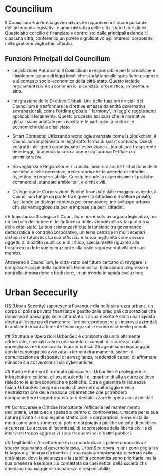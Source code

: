 # Councilium
Il Councilium è un'entità governativa che rappresenta il cuore pulsante dell'autonomia legislativa e amministrativa delle città-stato futuristiche. Questo alto concilio è finanziato e controllato dalle principali aziende di ciascuna città, conferendo un potere significativo agli interessi corporativi nella gestione degli affari cittadini.

## Funzioni Principali del Councilium
- Legislazione Autonoma: Il Councilium è responsabile per la creazione e l'implementazione di leggi locali che si adattano alle specifiche esigenze e al contesto socio-economico della città-stato. Questo include regolamentazioni su commercio, sicurezza, urbanistica, ambiente, e altro.

- Integrazione delle Direttive Globali: Una delle funzioni cruciali del Councilium è trasformare le direttive emesse da entità governative sovranazionali, come l'ordine globale "Harmony", in leggi e regolamenti applicabili localmente. Questo processo assicura che le normative globali siano adattate per rispettare le particolarità culturali e economiche della città-stato.

- Smart Contracts: Utilizzando tecnologie avanzate come la blockchain, il Councilium implementa le leggi sotto forma di smart contracts. Questi contratti intelligenti garantiscono l'esecuzione automatica e trasparente delle leggi, riducendo la corruzione e migliorando l'efficienza amministrativa.

- Sorveglianza e Regolazione: Il concilio monitora anche l'attuazione delle politiche e delle normative, assicurando che le aziende e i cittadini rispettino le regole stabilite. Questo include la supervisione di pratiche commerciali, standard ambientali, e diritti civili.

- Dialogo con le Corporazioni: Poiché finanziato dalle maggiori aziende, il Councilium funge da ponte tra il governo cittadino e il settore privato, facilitando un dialogo continuo per promuovere uno sviluppo urbano che sia vantaggioso sia per le imprese sia per i cittadini.

## Importanza Strategica
Il Councilium non è solo un organo legislativo, ma un simbolo del potere e dell'influenza delle aziende nella vita quotidiana della città-stato. La sua esistenza riflette la tensione tra governance democratica e controllo corporativo, un tema centrale in molti scenari distopici e futuristici. La sua efficacia e la sua legittimità sono spesso oggetto di dibattito pubblico e di critica, specialmente riguardo alla trasparenza delle sue operazioni e alla reale rappresentatività dei suoi membri.

Attraverso il Councilium, le città-stato del futuro cercano di navigare le complesse acque della modernità tecnologica, bilanciando progresso e controllo, innovazione e tradizione, in un mondo in rapida evoluzione.

# Urban Sececurity
US (Urban Security) rappresenta l'avanguardia nella sicurezza urbana, un corpo di polizia privato finanziato e gestito dalle principali corporazioni che dominano il paesaggio delle città-stato. La sua nascita è stata una risposta diretta all'esigenza di mantenere l'ordine e proteggere gli interessi aziendali in ambienti urbani altamente tecnologizzati e economicamente potenti.

## Struttura e Operazioni
UrbanSec è composta da unità altamente addestrate, specializzate in una varietà di compiti di sicurezza, dalla sorveglianza elettronica alla risposta tattica. Gli agenti sono equipaggiati con la tecnologia più avanzata in termini di armamenti, sistemi di comunicazione e dispositivi di sorveglianza, rendendoli capaci di affrontare minacce sia convenzionali sia cybernetiche.

## Ruolo e Funzioni
Il mandato principale di UrbanSec è proteggere le infrastrutture critiche, gli asset aziendali e i quartieri di alta sicurezza dove risiedono le élite economiche e politiche. Oltre a garantire la sicurezza fisica, UrbanSec svolge un ruolo chiave nel monitoraggio e nella neutralizzazione delle minacce cybernetiche che potrebbero compromettere i segreti industriali o destabilizzare le operazioni aziendali.

## Controversie e Critiche
Nonostante l'efficacia nel mantenimento dell'ordine, UrbanSec è spesso al centro di controversie. Criticata per la sua natura privata e il suo legame stretto con le corporazioni, viene vista da molti come uno strumento di potere corporativo più che un ente di pubblica sicurezza. Le accuse di favoritismi, di soppressione delle libertà civili e di interventi troppo aggressivi sono frequenti nei dibattiti pubblici.

## Legittimità e Accettazione
In un mondo dove il potere corporativo è spesso equiparato al governo stesso, UrbanSec opera in una zona grigia tra la legge e gli interessi aziendali. Il suo ruolo è ampiamente accettato nelle città-stato, dove la sicurezza e la stabilità economica sono prioritarie, ma la sua presenza è sempre più contestata da quei settori della società che chiedono una maggiore trasparenza e responsabilità.